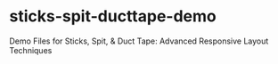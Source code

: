 sticks-spit-ducttape-demo
=========================

Demo Files for Sticks, Spit, &amp; Duct Tape: Advanced Responsive Layout Techniques
